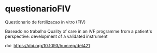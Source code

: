 # questionarioFIV
Questionario de fertilizacao in vitro (FIV)

Baseado no trabalho Quality of care in an IVF programme from a patient's perspective: development of a validated instrument

doi: https://doi.org/10.1093/humrep/det421
